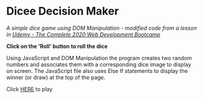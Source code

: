 # Dicee Decision Maker

_A simple dice game using DOM Manipulation - modified code from a lesson in [Udemy - The Complete 2020 Web Development Bootcamp](https://www.udemy.com/share/101qYwAEEYeVpVTXgB/)_

**Click on the 'Roll' button to roll the dice**


Using JavaScript and DOM Manipulation the program creates two random numbers and associates them with a corresponding dice image to display on screen. The JavaScript file also uses Else If statements to display the winner (or draw) at the top of the page.


Click [HERE](https://mmeadx.github.io/diceeDecisionMaker/) to play
